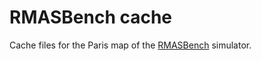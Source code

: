 # RMASBench cache

Cache files for the Paris map of the
[RMASBench](https://git.soton.ac.uk/cmi/gopal/rmasbench/) simulator.
